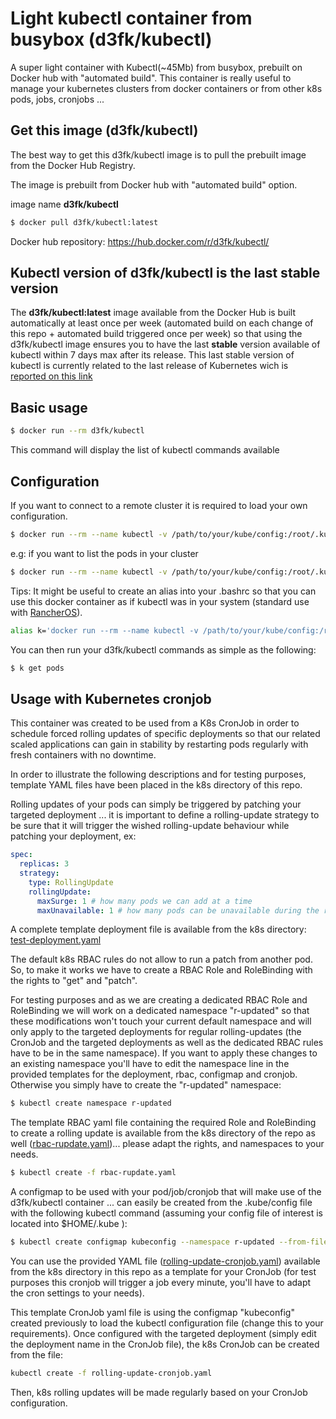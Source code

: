 # Light kubectl container from busybox (d3fk/kubectl)
A super light container with Kubectl(~45Mb) from busybox, prebuilt on Docker hub with "automated build". This container is really useful to manage your kubernetes clusters from docker containers or from other k8s pods, jobs, cronjobs ...

## Get this image (d3fk/kubectl)
The best way to get this d3fk/kubectl image is to pull the prebuilt image from the Docker Hub Registry.

The image is prebuilt from Docker hub with "automated build" option.

image name **d3fk/kubectl**
```sh
$ docker pull d3fk/kubectl:latest
```
Docker hub repository: https://hub.docker.com/r/d3fk/kubectl/

## Kubectl version of d3fk/kubectl is the last stable version

The **d3fk/kubectl:latest** image available from the Docker Hub is built automatically at least once per week (automated build on each change of this repo + automated build triggered once per week) so that using the d3fk/kubectl image ensures you to have the last **stable** version available of kubectl within 7 days max after its release. This last stable version of kubectl is currently related to the last release of Kubernetes wich is [reported on this link](https://storage.googleapis.com/kubernetes-release/release/stable.txt)

## Basic usage
```sh
$ docker run --rm d3fk/kubectl
```
This command will display the list of kubectl commands available

## Configuration
If you want to connect to a remote cluster it is required to load your own configuration.
```sh
$ docker run --rm --name kubectl -v /path/to/your/kube/config:/root/.kube/config d3fk/kubectl
```

e.g: if you want to list the pods in your cluster 
```sh
$ docker run --rm --name kubectl -v /path/to/your/kube/config:/root/.kube/config d3fk/kubectl get pods
```

Tips:
It might be useful to create an alias into your .bashrc so that you can use this docker container as if kubectl was in your system (standard use with [RancherOS](https://github.com/rancher/os/)).
```sh
alias k='docker run --rm --name kubectl -v /path/to/your/kube/config:/root/.kube/config d3fk/kubectl'
```
You can then run your d3fk/kubectl commands as simple as the following:
```sh
$ k get pods
```

## Usage with Kubernetes cronjob
This container was created to be used from a K8s CronJob in order to schedule forced rolling updates of specific deployments so that our related scaled applications can gain in stability by restarting pods regularly with fresh containers with no downtime.

In order to illustrate the following descriptions and for testing purposes, template YAML files have been placed in the k8s directory of this repo.

Rolling updates of your pods can simply be triggered by patching your targeted deployment ... it is important to define a rolling-update strategy to be sure that it will trigger the wished rolling-update behaviour while patching your deployment, ex:
```yaml
spec:
  replicas: 3
  strategy:
    type: RollingUpdate
    rollingUpdate:
      maxSurge: 1 # how many pods we can add at a time
      maxUnavailable: 1 # how many pods can be unavailable during the rolling update
```
A complete template deployment file is available from the k8s directory: [test-deployment.yaml](https://github.com/Angatar/kubectl-from-busybox/blob/master/k8s/test-deployment.yaml)

The default k8s RBAC rules do not allow to run a patch from another pod. So, to make it works we have to create a RBAC Role and RoleBinding with the rights to "get" and "patch". 

For testing purposes and as we are creating a dedicated RBAC Role and RoleBinding we will work on a dedicated namespace "r-updated" so that these modifications won't touch your current default namespace and will only apply to the targeted deployments for regular rolling-updates (the CronJob and the targeted deployments as well as the dedicated RBAC rules have to be in the same namespace). If you want to apply these changes to an existing namespace you'll have to edit the namespace line in the provided templates for the deployment, rbac, configmap and cronjob. Otherwise you simply have to create the "r-updated" namespace:  

```sh
$ kubectl create namespace r-updated
```
The template RBAC yaml file containing the required Role and RoleBinding to create a rolling update is available from the k8s directory of the repo as well ([rbac-rupdate.yaml](https://github.com/Angatar/kubectl-from-busybox/blob/master/k8s/rbac-rupdate.yaml))... please adapt the rights, and namespaces to your needs.

```sh
$ kubectl create -f rbac-rupdate.yaml
```
A configmap to be used with your pod/job/cronjob that will make use of the d3fk/kubectl container ... can easily be created from the .kube/config file with the following kubectl command (assuming your config file of interest is located into $HOME/.kube ):

```sh
$ kubectl create configmap kubeconfig --namespace r-updated --from-file $HOME/.kube
```
    
You can use the provided YAML file ([rolling-update-cronjob.yaml](https://github.com/Angatar/kubectl-from-busybox/blob/master/k8s/rolling-update-cronjob.yaml)) available from the k8s directory in this repo as a template for your CronJob (for test purposes this cronjob will trigger a job every minute, you'll have to adapt the cron settings to your needs).

This template CronJob yaml file is using the configmap "kubeconfig" created previously to load the kubectl configuration file (change this to your requirements). Once configured with the targeted deployment (simply edit the deployment name in the CronJob file), the k8s CronJob can be created from the file:
```sh
kubectl create -f rolling-update-cronjob.yaml
```
Then, k8s rolling updates will be made regularly based on your CronJob configuration.
